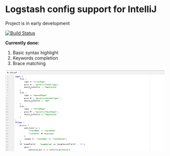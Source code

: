 # **Logstash config support for IntelliJ**

Project is in early development

[![Build Status](https://travis-ci.com/redfoos/logstash-intellij-plugin.svg?branch=master)](https://travis-ci.com/redfoos/logstash-intellij-plugin)

**Currently done:**
1. Basic syntax highlight
2. Keywords completion
3. Brace matching

![Screenshot of currently progress](screenshots/screen1.png)
